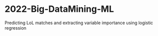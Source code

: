 # 2022-Big-DataMining-ML
Predicting LoL matches and extracting variable importance using logistic regression
